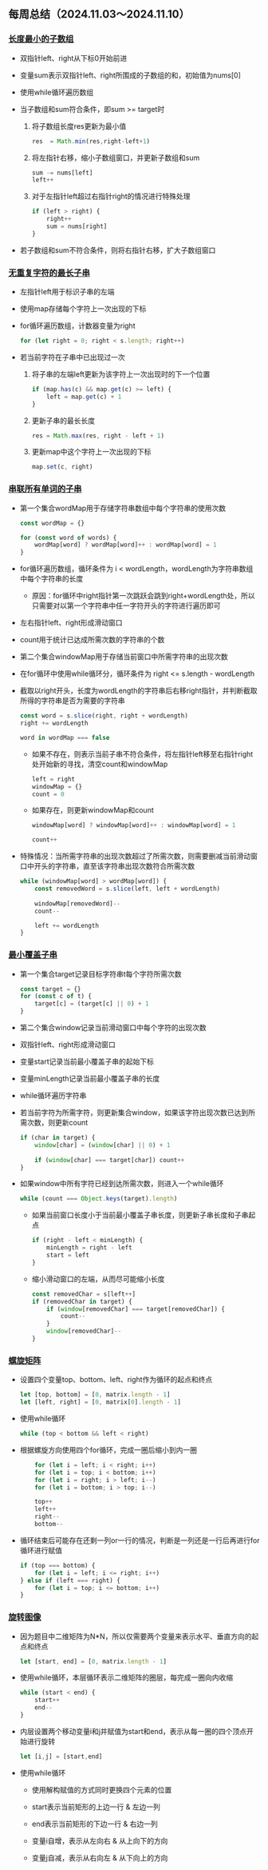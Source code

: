 ## 每周总结（2024.11.03～2024.11.10）

### [长度最小的子数组](https://leetcode.cn/problems/minimum-size-subarray-sum/)

- 双指针left、right从下标0开始前进

- 变量sum表示双指针left、right所围成的子数组的和，初始值为nums[0]

- 使用while循环遍历数组

- 当子数组和sum符合条件，即sum >= target时
    
    1. 将子数组长度res更新为最小值

        ```js
        res  = Math.min(res,right-left+1)
        ```
    
    2. 将左指针右移，缩小子数组窗口，并更新子数组和sum
        
        ```js
        sum -= nums[left]
        left++
        ```

    3. 对于左指针left超过右指针right的情况进行特殊处理

        ```js
        if (left > right) {
            right++
            sum = nums[right]
        }
        ```

- 若子数组和sum不符合条件，则将右指针右移，扩大子数组窗口

### [无重复字符的最长子串](https://leetcode.cn/problems/longest-substring-without-repeating-characters/description/)

- 左指针left用于标识子串的左端

- 使用map存储每个字符上一次出现的下标

- for循环遍历数组，计数器变量为right

    ```js
    for (let right = 0; right < s.length; right++)
    ```

- 若当前字符在子串中已出现过一次
    1. 将子串的左端left更新为该字符上一次出现时的下一个位置

        ```js
        if (map.has(c) && map.get(c) >= left) {
            left = map.get(c) + 1
        }
        ```

    2. 更新子串的最长长度
    
        ```js
        res = Math.max(res, right - left + 1)
        ```

    3. 更新map中这个字符上一次出现的下标

        ```js
        map.set(c, right)
        ```


### [串联所有单词的子串](https://leetcode.cn/problems/substring-with-concatenation-of-all-words/description/)

- 第一个集合wordMap用于存储字符串数组中每个字符串的使用次数

    ```js
    const wordMap = {}

    for (const word of words) {
        wordMap[word] ? wordMap[word]++ : wordMap[word] = 1
    }
    ```

- for循环遍历数组，循环条件为 i < wordLength，wordLength为字符串数组中每个字符串的长度

    - 原因：for循环中right指针第一次跳跃会跳到right+wordLength处，所以只需要对以第一个字符串中任一字符开头的字符进行遍历即可

- 左右指针left、right形成滑动窗口

- count用于统计已达成所需次数的字符串的个数

- 第二个集合windowMap用于存储当前窗口中所需字符串的出现次数

- 在for循环中使用while循环分，循环条件为 right <= s.length - wordLength

- 截取以right开头，长度为wordLength的字符串后右移right指针，并判断截取所得的字符串是否为需要的字符串

    ```js
    const word = s.slice(right, right + wordLength)
    right += wordLength

    word in wordMap === false
    ```

    - 如果不存在，则表示当前子串不符合条件，将左指针left移至右指针right处开始新的寻找，清空count和windowMap

        ```js
        left = right
        windowMap = {}
        count = 0
        ```

    - 如果存在，则更新windowMap和count

        ```js
        windowMap[word] ? windowMap[word]++ : windowMap[word] = 1
        
        count++
        ```

- 特殊情况：当所需字符串的出现次数超过了所需次数，则需要删减当前滑动窗口中开头的字符串，直至该字符串出现次数符合所需次数

    ```js
    while (windowMap[word] > wordMap[word]) {
        const removedWord = s.slice(left, left + wordLength)
        
        windowMap[removedWord]--
        count--

        left += wordLength
    }
    ```

### [最小覆盖子串](https://leetcode.cn/problems/minimum-window-substring/description/)

- 第一个集合target记录目标字符串t每个字符所需次数

    ```js
    const target = {}
    for (const c of t) {
        target[c] = (target[c] || 0) + 1
    }
    ```

- 第二个集合window记录当前滑动窗口中每个字符的出现次数

- 双指针left、right形成滑动窗口

- 变量start记录当前最小覆盖子串的起始下标

- 变量minLength记录当前最小覆盖子串的长度

- while循环遍历字符串

- 若当前字符为所需字符，则更新集合window，如果该字符出现次数已达到所需次数，则更新count

    ```js
    if (char in target) {
        window[char] = (window[char] || 0) + 1
        
        if (window[char] === target[char]) count++
    }
    ```

- 如果window中所有字符已经到达所需次数，则进入一个while循环

    ```js
    while (count === Object.keys(target).length)
    ```

    - 如果当前窗口长度小于当前最小覆盖子串长度，则更新子串长度和子串起点

        ```js
        if (right - left < minLength) {
            minLength = right - left
            start = left
        }
        ```

    - 缩小滑动窗口的左端，从而尽可能缩小长度

        ```js
        const removedChar = s[left++]
        if (removedChar in target) {
            if (window[removedChar] === target[removedChar]) {
                count--
            }
            window[removedChar]--
        }
        ```

### [螺旋矩阵](https://leetcode.cn/problems/spiral-matrix/)

- 设置四个变量top、bottom、left、right作为循环的起点和终点

    ```js
    let [top, bottom] = [0, matrix.length - 1]
    let [left, right] = [0, matrix[0].length - 1]   
    ```

- 使用while循环

    ```js
    while (top < bottom && left < right)
    ```

- 根据螺旋方向使用四个for循环，完成一圈后缩小到内一圈

    ```js
        for (let i = left; i < right; i++)
        for (let i = top; i < bottom; i++)
        for (let i = right; i > left; i--)
        for (let i = bottom; i > top; i--)

        top++
        left++
        right--
        bottom--
    ```

- 循环结束后可能存在还剩一列or一行的情况，判断是一列还是一行后再进行for循环进行赋值
    
    ```js
    if (top === bottom) {
        for (let i = left; i <= right; i++) 
    } else if (left === right) {
        for (let i = top; i <= bottom; i++)
    }
    ```

### [旋转图像](https://leetcode.cn/problems/rotate-image/description/)

-  因为题目中二维矩阵为N*N，所以仅需要两个变量来表示水平、垂直方向的起点和终点

    ```js
    let [start, end] = [0, matrix.length - 1]
    ```

- 使用while循环，本层循环表示二维矩阵的圈层，每完成一圈向内收缩

    ```js
    while (start < end) {
        start++
        end--
    }
    ```

- 内层设置两个移动变量i和j并赋值为start和end，表示从每一圈的四个顶点开始进行旋转

    ```js
    let [i,j] = [start,end]
    ```

- 使用while循环

    - 使用解构赋值的方式同时更换四个元素的位置

    - start表示当前矩形的上边一行 & 左边一列

    - end表示当前矩形的下边一行 & 右边一列

    - 变量i自增，表示从左向右 & 从上向下的方向

    - 变量j自减，表示从右向左 & 从下向上的方向

    